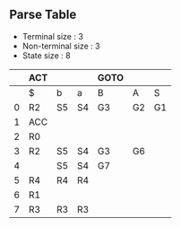 ## Parse Table
- Terminal size : 3
- Non-terminal size : 3
- State size : 8

| | ACT |  |  | GOTO |  |  | 
| --- | --- | --- | --- | --- | --- | --- | 
| | $ | b | a | B | A | S | 
| 0 | R2 | S5 | S4 | G3 | G2 | G1 | 
| 1 | ACC |   |   |   |   |   | 
| 2 | R0 |   |   |   |   |   | 
| 3 | R2 | S5 | S4 | G3 | G6 |   | 
| 4 |   | S5 | S4 | G7 |   |   | 
| 5 | R4 | R4 | R4 |   |   |   | 
| 6 | R1 |   |   |   |   |   | 
| 7 | R3 | R3 | R3 |   |   |   | 
